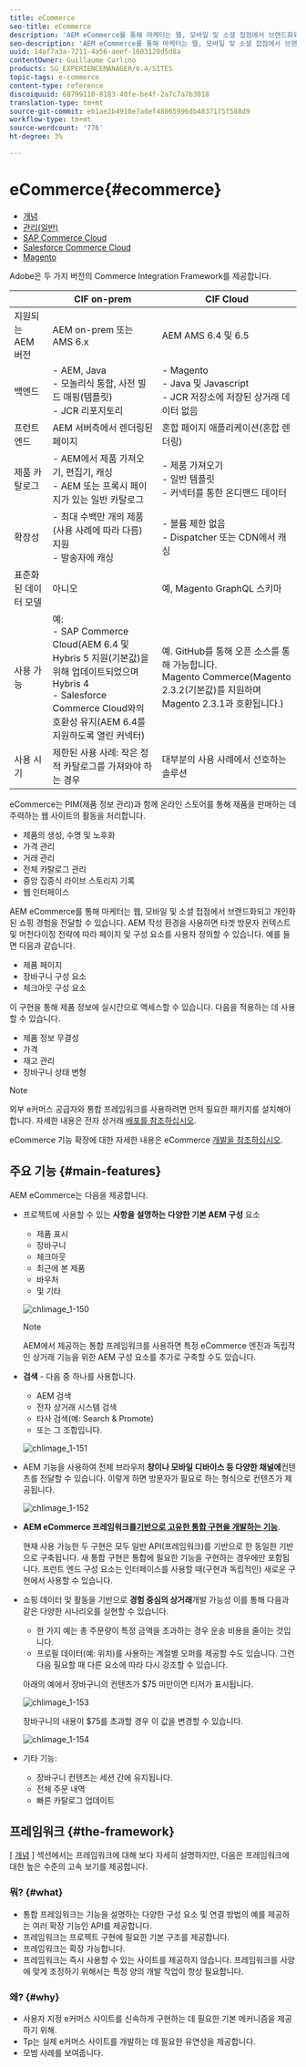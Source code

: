 ```yaml
---
title: eCommerce
seo-title: eCommerce
description: 'AEM eCommerce를 통해 마케터는 웹, 모바일 및 소셜 접점에서 브랜드화되고 개인화된 쇼핑 경험을 전달할 수 있습니다. '
seo-description: 'AEM eCommerce를 통해 마케터는 웹, 모바일 및 소셜 접점에서 브랜드화되고 개인화된 쇼핑 경험을 전달할 수 있습니다. '
uuid: 14af7a3a-7211-4a56-aeef-1603128d5d8a
contentOwner: Guillaume Carlino
products: SG_EXPERIENCEMANAGER/6.4/SITES
topic-tags: e-commerce
content-type: reference
discoiquuid: 68799110-8183-40fe-be4f-2a7c7a7b3018
translation-type: tm+mt
source-git-commit: eb1ae2b4910e7adef48865996db4837175f588d9
workflow-type: tm+mt
source-wordcount: '776'
ht-degree: 3%

---
```



# eCommerce{#ecommerce}

* [개념](/help/sites-administering/concepts.md)
* [관리(일반)](/help/sites-administering/generic.md)
* [SAP Commerce Cloud](/help/sites-administering/sap-commerce-cloud.md)
* [Salesforce Commerce Cloud](https://github.com/adobe/commerce-salesforce)
* [Magento](https://www.adobe.io/apis/experiencecloud/commerce-integration-framework/integrations.html#!AdobeDocs/commerce-cif-documentation/master/integrations/02-AEM-Magento.md)

Adobe은 두 가지 버전의 Commerce Integration Framework를 제공합니다.

|  | CIF on-prem | CIF Cloud |
|-------------------------|--------------------------------------------------------------------------------------------------------------------------------------------------------------------------------------------------------|------------------------------------------------------------------------------------------------------------------------|
| 지원되는 AEM 버전 | AEM on-prem 또는 AMS 6.x | AEM AMS 6.4 및 6.5 |
| 백엔드 | - AEM, Java <br> - 모놀리식 통합, 사전 빌드 매핑(템플릿)<br> - JCR 리포지토리 | - Magento <br>- Java 및 Javascript <br>- JCR 저장소에 저장된 상거래 데이터 없음 |
| 프런트 엔드 | AEM 서버측에서 렌더링된 페이지 | 혼합 페이지 애플리케이션(혼합 렌더링) |
| 제품 카탈로그 | - AEM에서 제품 가져오기, 편집기, 캐싱 <br>- AEM 또는 프록시 페이지가 있는 일반 카탈로그 | - 제품 가져오기 <br>- 일반 템플릿 <br>- 커넥터를 통한 온디맨드 데이터 |
| 확장성 | - 최대 수백만 개의 제품(사용 사례에 따라 다름) 지원 <br> - 발송자에 캐싱 | - 볼륨 제한 없음 <br>- Dispatcher 또는 CDN에서 캐싱 |
| 표준화된 데이터 모델 | 아니오 | 예, Magento GraphQL 스키마 |
| 사용 가능 | 예:<br> - SAP Commerce Cloud(AEM 6.4 및 Hybris 5 지원(기본값)을 위해 업데이트되었으며 Hybris 4 <br>- Salesforce Commerce Cloud와의 호환성 유지(AEM 6.4를 지원하도록 열린 커넥터) | 예. GitHub를 통해 오픈 소스를 통해 가능합니다. <br> Magento Commerce(Magento 2.3.2(기본값)를 지원하며 Magento 2.3.1과 호환됩니다.) |
| 사용 시기 | 제한된 사용 사례: 작은 정적 카탈로그를 가져와야 하는 경우 | 대부분의 사용 사례에서 선호하는 솔루션 |

eCommerce는 PIM(제품 정보 관리)과 함께 온라인 스토어를 통해 제품을 판매하는 데 주력하는 웹 사이트의 활동을 처리합니다.

* 제품의 생성, 수명 및 노후화
* 가격 관리
* 거래 관리
* 전체 카탈로그 관리
* 중앙 집중식 라이브 스토리지 기록
* 웹 인터페이스

AEM eCommerce를 통해 마케터는 웹, 모바일 및 소셜 접점에서 브랜드화되고 개인화된 쇼핑 경험을 전달할 수 있습니다. AEM 작성 환경을 사용하면 타겟 방문자 컨텍스트 및 머천다이징 전략에 따라 페이지 및 구성 요소를 사용자 정의할 수 있습니다. 예를 들면 다음과 같습니다.

* 제품 페이지
* 장바구니 구성 요소
* 체크아웃 구성 요소

이 구현을 통해 제품 정보에 실시간으로 액세스할 수 있습니다. 다음을 적용하는 데 사용할 수 있습니다.

* 제품 정보 무결성
* 가격
* 재고 관리
* 장바구니 상태 변형

>[!NOTE]
>
>외부 e커머스 공급자와 통합 프레임워크를 사용하려면 먼저 필요한 패키지를 설치해야 합니다. 자세한 내용은 전자 상거래 [배포를 참조하십시오](/help/sites-deploying/ecommerce.md).
>
>eCommerce 기능 확장에 대한 자세한 내용은 eCommerce [개발을 참조하십시오](/help/sites-developing/ecommerce.md).

## 주요 기능 {#main-features}

AEM eCommerce는 다음을 제공합니다.

* 프로젝트에 사용할 수 있는 **사항을 설명하는 다양한 기본 AEM 구성** 요소

   * 제품 표시
   * 장바구니
   * 체크아웃
   * 최근에 본 제품
   * 바우처
   * 및 기타

   ![chlimage_1-150](assets/chlimage_1-150.png)

   >[!NOTE]
   >
   >AEM에서 제공하는 통합 프레임워크를 사용하면 특정 eCommerce 엔진과 독립적인 상거래 기능을 위한 AEM 구성 요소를 추가로 구축할 수도 있습니다.

* **검색** - 다음 중 하나를 사용합니다.

   * AEM 검색
   * 전자 상거래 시스템 검색
   * 타사 검색(예: Search &amp; Promote)
   * 또는 그 조합입니다.

   ![chlimage_1-151](assets/chlimage_1-151.png)

* AEM 기능을 사용하여 전체 브라우저 **창이나 모바일 디바이스 등 다양한 채널에**&#x200B;컨텐츠를 전달할 수 있습니다. 이렇게 하면 방문자가 필요로 하는 형식으로 컨텐츠가 제공됩니다.

   ![chlimage_1-152](assets/chlimage_1-152.png)

* **AEM eCommerce 프레임워크를[기반으로 고유한 통합 구현을 개발하는 기능](#the-framework)**.

   현재 사용 가능한 두 구현은 모두 일반 API(프레임워크)를 기반으로 한 동일한 기반으로 구축됩니다. 새 통합 구현은 통합에 필요한 기능을 구현하는 경우에만 포함됩니다. 프런트 엔드 구성 요소는 인터페이스를 사용할 때(구현과 독립적인) 새로운 구현에서 사용할 수 있습니다.

* 쇼핑 데이터 및 활동을 기반으로 **경험 중심의 상거래**&#x200B;개발 가능성 이를 통해 다음과 같은 다양한 시나리오를 실현할 수 있습니다.

   * 한 가지 예는 총 주문량이 특정 금액을 초과하는 경우 운송 비용을 줄이는 것입니다.
   * 프로필 데이터(예: 위치)를 사용하는 계절별 오퍼를 제공할 수도 있습니다. 그런 다음 필요할 때 다른 요소에 따라 다시 강조할 수 있습니다.

   아래의 예에서 장바구니의 컨텐츠가 $75 미만이면 티저가 표시됩니다.

   ![chlimage_1-153](assets/chlimage_1-153.png)

   장바구니의 내용이 $75를 초과할 경우 이 값을 변경할 수 있습니다.

   ![chlimage_1-154](assets/chlimage_1-154.png)

* 기타 기능:

   * 장바구니 컨텐츠는 세션 간에 유지됩니다.
   * 전체 주문 내역
   * 빠른 카탈로그 업데이트

## 프레임워크 {#the-framework}

[ [개념](/help/sites-administering/concepts.md) ] 섹션에서는 프레임워크에 대해 보다 자세히 설명하지만, 다음은 프레임워크에 대한 높은 수준의 고속 보기를 제공합니다.

### 뭐? {#what}

* 통합 프레임워크는 기능을 설명하는 다양한 구성 요소 및 연결 방법의 예를 제공하는 여러 확장 기능인 API를 제공합니다.
* 프레임워크는 프로젝트 구현에 필요한 기본 구조를 제공합니다.
* 프레임워크는 확장 가능합니다.
* 프레임워크는 즉시 사용할 수 있는 사이트를 제공하지 않습니다. 프레임워크를 사양에 맞게 조정하기 위해서는 특정 양의 개발 작업이 항상 필요합니다.

### 왜? {#why}

* 사용자 지정 e커머스 사이트를 신속하게 구현하는 데 필요한 기본 메커니즘을 제공하기 위해.
* Tp는 실제 e커머스 사이트를 개발하는 데 필요한 유연성을 제공합니다.
* 모범 사례를 보여줍니다.

